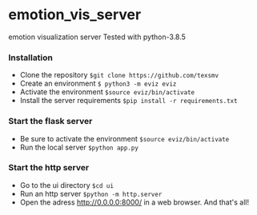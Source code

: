 # emotion_vis_server
emotion visualization server
Tested with python-3.8.5

### Installation
- Clone the repository
`$git clone https://github.com/texsmv`
- Create an environment
`$ python3 -m eviz eviz`
- Activate the environment
`$source eviz/bin/activate `
- Install the server requirements
`$pip install -r requirements.txt`

### Start the flask server
- Be sure to activate the environment
`$source eviz/bin/activate `
- Run the local server
`$python app.py`

### Start the http server
- Go to the ui directory
`$cd ui`
- Run an http server
`$python -m http.server`
- Open the adress http://0.0.0.0:8000/ in a web browser. And that's all!

